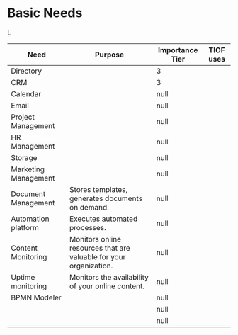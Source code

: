 # Basic Needs



L

<table><thead><tr><th>Need</th><th>Purpose</th><th data-type="rating" data-max="3">Importance Tier</th><th>TIOF uses</th></tr></thead><tbody><tr><td>Directory</td><td></td><td>3</td><td></td></tr><tr><td>CRM</td><td></td><td>3</td><td></td></tr><tr><td>Calendar</td><td></td><td>null</td><td></td></tr><tr><td>Email</td><td></td><td>null</td><td></td></tr><tr><td>Project Management</td><td></td><td>null</td><td></td></tr><tr><td>HR Management</td><td></td><td>null</td><td></td></tr><tr><td>Storage</td><td></td><td>null</td><td></td></tr><tr><td>Marketing Management</td><td></td><td>null</td><td></td></tr><tr><td>Document Management</td><td>Stores templates, generates documents on demand.</td><td>null</td><td></td></tr><tr><td>Automation platform</td><td>Executes automated processes.</td><td>null</td><td></td></tr><tr><td>Content Monitoring</td><td>Monitors online resources that are valuable for your organization.</td><td>null</td><td></td></tr><tr><td>Uptime monitoring</td><td>Monitors the availability of your online content.</td><td>null</td><td></td></tr><tr><td>BPMN Modeler</td><td></td><td>null</td><td></td></tr><tr><td></td><td></td><td>null</td><td></td></tr><tr><td></td><td></td><td>null</td><td></td></tr></tbody></table>
